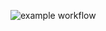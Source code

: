 ![example workflow](https://github.com/kbrix/ProjectEuler/actions/workflows/build-test.yml/badge.svg)
